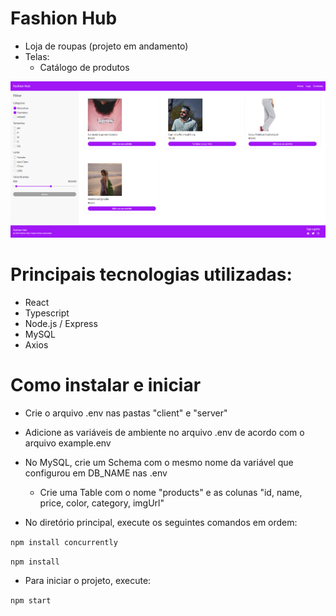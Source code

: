 # Fashion Hub
- Loja de roupas (projeto em andamento)
- Telas:
    - Catálogo de produtos

![Tela de catálogo de produtos](./client/src/images/readmeImg.png)

# Principais tecnologias utilizadas:
  - React
  - Typescript
  - Node.js / Express
  - MySQL
  - Axios

# Como instalar e iniciar
- Crie o arquivo .env nas pastas "client" e "server"

- Adicione as variáveis de ambiente no arquivo .env de acordo com o arquivo example.env

- No MySQL, crie um Schema com o mesmo nome da variável que configurou em DB_NAME nas .env
    - Crie uma Table com o nome "products" e as colunas "id, name, price, color, category, imgUrl"

- No diretório principal, execute os seguintes comandos em ordem:

`npm install concurrently`

`npm install`

- Para iniciar o projeto, execute:

`npm start`